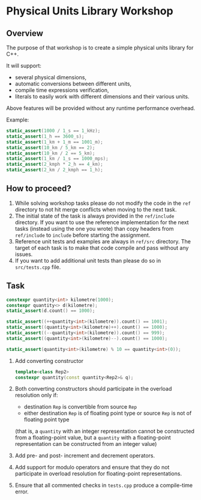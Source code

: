 # Physical Units Library Workshop

## Overview

The purpose of that workshop is to create a simple physical units library for C++.

It will support:
- several physical dimensions,
- automatic conversions between different units,
- compile time expressions verification,
- literals to easily work with different dimensions and their various units.

Above features will be provided without any runtime performance overhead.

Example:

```cpp
static_assert(1000 / 1_s == 1_kHz);
static_assert(1_h == 3600_s);
static_assert(1_km + 1_m == 1001_m);
static_assert(10_km / 5_km == 2);
static_assert(10_km / 2 == 5_km);
static_assert(1_km / 1_s == 1000_mps);
static_assert(2_kmph * 2_h == 4_km);
static_assert(2_km / 2_kmph == 1_h);
```


## How to proceed?

1. While solving workshop tasks please do not modify the code in the `ref` directory to not hit
   merge conflicts when moving to the next task.
2. The initial state of the task is always provided in the `ref/include` directory. If you want to
   use the reference implementation for the next tasks (instead using the one you wrote) than
   copy headers from `ref/include` to `include` before starting the assignment.
3. Reference unit tests and examples are always in `ref/src` directory. The target of each task is
   to make that code compile and pass without any issues.
4. If you want to add additional unit tests than please do so in `src/tests.cpp` file.


## Task

```cpp
constexpr quantity<int> kilometre(1000);
constexpr quantity<> d(kilometre);
static_assert(d.count() == 1000);

static_assert((++quantity<int>(kilometre)).count() == 1001);
static_assert((quantity<int>(kilometre)++).count() == 1000);
static_assert((--quantity<int>(kilometre)).count() == 999);
static_assert((quantity<int>(kilometre)--).count() == 1000);

static_assert(quantity<int>(kilometre) % 10 == quantity<int>(0));
```

1. Add converting constructor

    ```cpp
    template<class Rep2>
    constexpr quantity(const quantity<Rep2>& q);
    ```

2. Both converting constructors should participate in the overload resolution only if:
    - destination `Rep` is convertible from source `Rep`
    - either destination `Rep` is of floating point type or source `Rep` is not of floating
      point type

    (that is, a `quantity` with an integer representation cannot be constructed from a
    floating-point value, but a `quantity` with a floating-point representation can be
    constructed from an integer value)

3. Add pre- and post- increment and decrement operators.

4. Add support for modulo operators and ensure that they do not participate in overload
    resolution for floating-point representations.

5. Ensure that all commented checks in `tests.cpp` produce a compile-time error.

